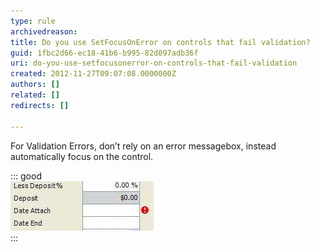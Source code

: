 ```yaml
---
type: rule
archivedreason: 
title: Do you use SetFocusOnError on controls that fail validation?
guid: 1fbc2d66-ec18-41b6-b995-82d097adb36f
uri: do-you-use-setfocusonerror-on-controls-that-fail-validation
created: 2012-11-27T09:07:08.0000000Z
authors: []
related: []
redirects: []

---
```


For Validation Errors, don’t rely on an error messagebox, instead automatically focus on the control.

::: good  
![Figure: Good Example - Balloons also direct the eye](../../assets/GoodValidation.jpg)  
:::

<!--endintro-->
